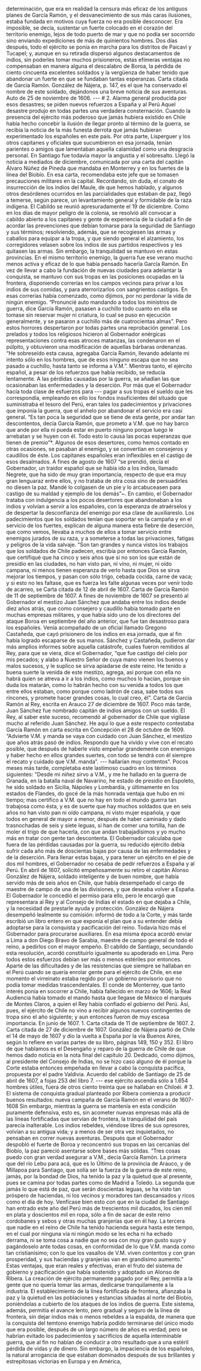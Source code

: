 determinación, que era en realidad la censura más eficaz de los antiguos planes de García Ramón, y el desvanecimiento de sus más caras ilusiones, estaba fundada en motivos cuya fuerza no era posible desconocer. Era imposible, se decía, sustentar un fuerte colocado en el corazón del territorio enemigo, lejos de todo puerto de mar y que no podía ser socorrido sino enviando expediciones de más de quinientos hombres. Dos días después, todo el ejército se ponía en marcha para los distritos de Paicaví y Tucapel; y, aunque en su retirada dispersó algunos destacamentos de indios, sin poderles tomar muchos prisioneros, estas efímeras ventajas no compensaban en manera alguna el descalabro de Boroa, la pérdida de ciento cincuenta excelentes soldados y la vergüenza de haber tenido que abandonar un fuerte en que se fundaban tantas esperanzas. Carta citada de García Ramón. González de Nájera, p. 147, es el que ha conservado el nombre de este soldado, dejándonos una breve noticia de sus aventuras. Auto de 25 de noviembre de 1606. --- # 2. Alarma general producida por esos desastres; se piden nuevos refuerzos a España y al Perú Aquel desastre produjo en todas partes una verdadera consternación. Cuando la presencia del ejército más poderoso que jamás hubiera existido en Chile había hecho concebir la ilusión de llegar pronto al término de la guerra, se recibía la noticia de la más funesta derrota que jamás hubieran experimentado los españoles en este país. Por otra parte, Lisperguer y los otros capitanes y oficiales que sucumbieron en esa jornada, tenían parientes o amigos que lamentaban aquella calamidad como una desgracia personal. En Santiago fue todavía mayor la angustia y el sobresalto. Llegó la noticia a mediados de diciembre, comunicada por una carta del capitán Álvaro Núñez de Pineda que mandaba en Monterrey y en los fuertes de la línea del Biobío. En esa carta, recomendaba este jefe que se tomasen precauciones militares en la capital. Recordando, sin duda, el conato de insurrección de los indios del Maule, de que hemos hablado, y algunos otros desórdenes ocurridos en las parcialidades que estaban de paz, llegó a temerse, según parece, un levantamiento general y formidable de la raza indígena. El Cabildo se reunió apresuradamente el 19 de diciembre. Como en los días de mayor peligro de la colonia, se resolvió allí convocar a cabildo abierto a los capitanes y gente de experiencia de la ciudad a fin de acordar las prevenciones que debían tomarse para la seguridad de Santiago y sus términos; resolviendo, además, que se recogiesen las armas y caballos para equipar a la tropa, y que siendo general el alzamiento, los corregidores velasen sobre los indios de sus partidos respectivos y les quitasen las armas. Sin embargo, la tranquilidad se mantuvo en estas provincias. En el mismo territorio enemigo, la guerra fue ese verano mucho menos activa y eficaz de lo que había pensado hacerla García Ramón. En vez de llevar a cabo la fundación de nuevas ciudades para adelantar la conquista, se mantuvo con sus tropas en las posiciones ocupadas en la frontera, disponiendo correrías en los campos vecinos para privar a los indios de sus comidas, y para aterrorizarlos con sangrientos castigos. En esas correrías había comenzado, como dijimos, por no perdonar la vida de ningún enemigo. “Pronuncié auto mandando a todos los ministros de guerra, dice García Ramón, pasasen a cuchillo todo cuanto en ella se tomase sin reservar mujer ni criatura, lo cual se puso en ejecución generalmente, y se pasaron a cuchillo más de cuatrocientas almas”. Pero estos horrores despertaron por todas partes una reprobación general. Los prelados y todos los religiosos hicieron al Gobernador enérgicas representaciones contra esas atroces matanzas, las condenaron en el púlpito, y obtuvieron una modificación de aquellas bárbaras ordenanzas. “He sobreseído esta causa, agregaba García Ramón, llevando adelante mi intento sólo en los hombres, que de esos ninguno escapa que no sea pasado a cuchillo, hasta tanto se informa a V.M.”. Mientras tanto, el ejército español, a pesar de los refuerzos que había recibido, se reducía lentamente. A las pérdidas causadas por la guerra, se añadían las que ocasionaban las enfermedades y la deserción. Por más que el Gobernador hacía toda clase de esfuerzos para --- pagar a sus tropas el sueldo que les correspondía, empleando en ello los fondos insuficientes del situado que suministraba el tesoro del Perú, eran tales los padecimientos y privaciones que imponía la guerra, que el anhelo por abandonar el servicio era casi general. “Es tan poca la seguridad que se tiene de esta gente, por andar tan descontentos, decía García Ramón, que prometo a V.M. que no hay barco que ande por ella ni pueda estar en puerto ninguno porque luego le arrebatan y se huyen con él. Todo esto lo causa las pocas esperanzas que tienen de premio”*. Algunos de esos desertores, como hemos contado en otras ocasiones, se pasaban al enemigo, y se convertían en consejeros y caudillos de éste. Los capitanes españoles eran inflexibles en el castigo de esos desalmados. A fines de agosto de 1607 “se prendió, decía el Gobernador, un traidor español que se había ido a los indios, llamado Negrete, que ha sido de muy gran importancia, respecto de que era muy gran lenguaraz entre ellos, y no trataba de otra cosa sino de persuadirles no diesen la paz. Mandé lo colgasen de un pie y lo arcabuceasen para castigo de su maldad y ejemplo de los demás”~. En cambio, el Gobernador trataba con indulgencia a los pocos desertores que abandonaban a los indios y volvían a servir a los españoles, con la esperanza de atraérselos y de despertar la desconfianza del enemigo por esa clase de auxiliareslo. Los padecimientos que los soldados tenían que soportar en la campaña y en el servicio de los fuertes, explican de alguna manera esta fiebre de deserción, que como vemos, llevaba a muchos de ellos a tomar servicio entre enemigos jurados de su raza, y a someterse a todas las privaciones, fatigas y peligros de la vida salvaje. “Son tan grandes y nunca vistos los trabajos que los soldados de Chile padecen, escribía por entonces García Ramón, que certifiqué que ha cinco y seis años que si no son los que están de presidio en las ciudades, no han visto pan, ni vino, ni mujer, ni oído campana, ni menos tienen esperanza de verlo hasta que Dios se sirva mejorar los tiempos, y pasan con sólo trigo, cebada cocida, carne de vaca; y si esto no les faltase, que es fuerza les falte algunas veces por venir todo de acarreo, se Carta citada de 12 de abril de 1607. Carta de García Ramón de 11 de septiembre de 1607. A fines de noviembre de 1607 se presentó al Gobernador el mestizo Juan Sánchez que andaba entre los indios desde diez años atrás, que como consejero y caudillo había tomado parte en muchas empresas militares, y que había sido uno de los directores del ataque Boroa en septiembre del año anterior, que fue tan desastroso para los españoles. Venía acompañado de un oficial llamado Gregono Castañeda, que cayó prisionero de los indios en esa jornada, que al fin había logrado escaparse de sus manos. Sánchez y Castañeda, pudieron dar más amplios informes sobre aquella catástrofe, cuales fueron remitidos al Rey, para que se viera, dice el Gobernador, “que fue castigo del cielo por mis pecados; y alabo a Nuestro Señor de cuya mano vienen los buenos y malos sucesos, y le suplico se sirva apiadarse de este reino. He tenido a buena suerte la venida de este mestizo, agrega, así porque con ella no habrá quien se atreva a ir a los indios, como muchos lo hacían, porque sin duda los matarán, como lo habrán hecho con su venida a todos los que entre ellos estaban, como porque como ladrón de casa, sabe todos sus rincones, y promete hacer grandes cosas, lo cual creo, él”. Carta de García Ramón al Rey, escrita en Arauco 27 de diciembre de 1607. Poco más tarde, Juan Sánchez fue nombrado capitán de indios amigos con un sueldo. El Rey, al saber este suceso, recomendó al gobernador de Chile que vigilase mucho al referido Juan Sánchez. He aquí lo que a este respecto contestaba García Ramón en carta escrita en Concepción el 28 de octubre de 1609. “Advierte V.M. y manda se vaya con cuidado con Juan Sánchez, el mestizo que años atrás pasó de indios. Respondo que ha vivido y vive con el recato posible, que después de haberle visto empeñar grandemente con enemigos y haber hecho en ellos grandes suertes, con todo se tendrá con él siempre el recato y cuidado que V.M. manda”. --- hallarían muy contentos". Pocos meses más tarde, completaba este lastimoso cuadro en los términos siguientes: "Desde mi niñez sirvo a V.M., y me he hallado en la guerra de Granada, en la batalla naval de Navarino, he estado de presidio en Espoleto, he sido soldado en Sicilia, Nápoles y Lombardía, y últimamente en los estados de Flandes, do gocé de la más honrada ventaja que hubo en mi tiempo; mas certifico a V.M. que no hay en todo el mundo guerra tan trabajosa como ésta, y es de suerte que hay muchos soldados que en seis años no han visto pan ni oído campana, ni visto mujer española, y que todos en general de mayor a menor, después de haber caminado y dado trasnochadas de seis y siete leguas, si han de comer una tortilla, han de moler el trigo de que hacerla, con que andan trabajadísimos y yo mucho más en tratar con gente tan descontenta. El Gobernador calculaba que fuera de las pérdidas causadas por la guerra, su reducido ejército debía sufrir cada año más de doscientas bajas por causa de las enfermedades y de la deserción. Para llenar estas bajas, y para tener un ejército en el pie de dos mil hombres, el Gobernador no cesaba de pedir refuerzos a España y al Perú. En abril de 1607, solicitó empeñosamente su retiro el capitán Alonso González de Nájera, soldado inteligente y de buen nombre, que había servido más de seis años en Chile, que había desempeñado el cargo de maestre de campo de una de las divisiones, y que deseaba volver a España. El Gobernador le concedió el permiso para ello, pero le encargó que representara al Rey y al Consejo de Indias el estado en que dejaba a Chile, y la necesidad de prestarle ayuda y protección. González de Nájera desempeñó lealmente su comisión: informó de todo a la Corte, y más tarde escribió un libro entero en que exponía el plan que a su entender debía adoptarse para la conquista y pacificación del reino. Todavía hizo más el Gobernador para procurarse auxiliares. En esa misma época acordó enviar a Lima a don Diego Bravo de Sarabia, maestre de campo general de todo el reino, a pedirlos con el mayor empeño. El cabildo de Santiago, secundando esta resolución, acordó constituirlo igualmente su apoderado en Lima. Pero todos estos esfuerzos debían ser más o menos estériles por entonces. Aparte de las dificultades y de las resistencias que siempre se hallaban en el Perú cuando se quería enrolar gente para el ejército de Chile, en ese momento el virreinato estaba regido por un gobierno provisorio que no podía tomar medidas trascendentales. El conde de Monterrey, que tanto interés ponía en socorrer a Chile, había fallecido en marzo de 1606; la Real Audiencia había tomado el mando hasta que llegase de México el marqués de Montes Claros, a quien el Rey había confiado el gobierno del Perú. Así, pues, el ejército de Chile no vino a recibir algunos nuevos contingentes de tropa sino el año siguiente; y aun entonces fueron de muy escasa importancia. En junio de 1607. 1. Carta citada de 11 de septiembre de 1607. 2. Carta citada de 27 de diciembre de 1607. González de Nájera partió de Chile el 14 de mayo de 1607 y dio la vuelta a España por la vía Buenos Aires, según lo refiere en varias partes de su libro, páginas 149, 150 y 352. El libro de que hablamos es el Desengaño y reparo de la guerra de Chile de que hemos dado noticia en la nota final del capítulo 20. Dedicado, como dijimos, al presidente del Consejo de Indias, no se hizo caso alguno de él porque la Corte estaba entonces empeñada en llevar a cabo la conquista pacífica, propuesta por el padre Valdivia. Acuerdo del cabildo de Santiago de 25 de abril de 1607, a fojas 253 del libro 7. --- ese ejército ascendía sólo a 1.654 hombres útiles, fuera de otros ciento treinta que se hallaban en Chiloéi. # 3. El sistema de conquista gradual planteado por Ribera comienza a producir buenos resultados: nueva campaña de García Ramón en el verano de 1607-1608 Sin embargo, mientras la guerra se mantenía en esta condición puramente defensiva, esto es, sin acometer nuevas empresas más allá de las líneas fortificadas que servían de frontera, la tranquilidad del país parecía inalterable. Los indios rebeldes, viéndose libres de sus opresores, volvían a su antigua vida; y a menos de ser otra vez inquietados, no pensaban en correr nuevas aventuras. Después que el Gobernador despobló el fuerte de Boroa y reconcentró sus tropas en las cercanías del Biobío, la paz pareció asentarse sobre bases más sólidas. “Tres cosas puedo con gran verdad asegurar a V.M., decía García Ramón. La primera que del río Lebu para acá, que es lo Último de la provincia de Arauco, y de Millapoa para Santiago, que solía ser la fuerza de la guerra de este reino, jamás, por la bondad de Dios, ha tenido la paz y la quietud que al presente, pues se camina por todas partes como de Madrid a Toledo. La segunda que jamás lo que está de paz, que serán doscientas leguas, se ha visto tan próspero de haciendas, ni los vecinos y moradores tan descansados y ricos como el día de hoy. Venfícase bien esto con que en la ciudad de Santiago han entrado este año del Perú más de trescientos mil ducados, los cien mil en plata y doscientos mil en ropa, sólo a fin de sacar de este reino cordobanes y sebos y otras muchas granjerías que en él hay. La tercera que nadie en el reino de Chile ha tenido hacienda segura hasta este tiempo, en el cual por ninguna vía ni ningún modo se les echa ni ha echado derrama, ni se toma cosa a nadie que no sea con muy gran gusto suyo y pagándoselo ante todas cosas, en conformidad de lo que V.M. manda como tan cristianísimo; con lo que los vasallos de V.M. viven contentos y con gran prosperidad, y sus haciendas y granjerías van en grandísimo aumento.” Estas ventajas, que eran reales y efectivas, eran el fruto del sistema de gobierno y pacificación que había sostenido y adoptado un Alonso de Ribera. La creación de ejército permanente pagado por el Rey, permitía a la gente que no quería tomar las armas, dedicarse tranquilamente a la industria. El establecimiento de la línea fortificada de frontera, afianzaba la paz y la quietud en las poblaciones y estancias situadas al norte del Biobío, poniéndolas a cubierto de los ataques de los indios de guerra. Este sistema, además, permitía el avance lento, pero gradual y seguro de la línea de frontera, sin dejar indios más o menos rebeldes a la espalda, de manera que la conquista del temtono enemigo habría podido terminarse del único modo que era posible, después de un largo número de años es verdad; pero se habrían evitado los padecimientos y sacrificios de aquella interminable guerra, que al fin no habían de conducir a otro resultado que a una estéril pérdida de vidas y de dinero. Sin embargo, la impaciencia de los españoles, la natural arrogancia de que estaban dominados después de sus brillantes y estrepitosas victorias en Europa y en América,